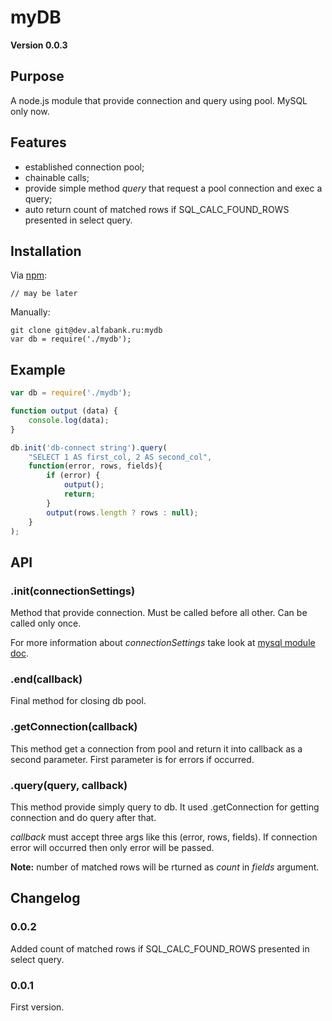 # myDB

**Version 0.0.3**

## Purpose
A node.js module that provide connection and query using pool. MySQL only now.

## Features
- established connection pool;
- chainable calls;
- provide simple method *query* that request a pool connection and exec a query;
- auto return count of matched rows if SQL_CALC_FOUND_ROWS presented in select query.

## Installation
Via [npm](http://github.com/isaacs/npm):
```
// may be later
```
Manually:
```
git clone git@dev.alfabank.ru:mydb
var db = require('./mydb');
```

## Example

```js
var db = require('./mydb');

function output (data) {
	console.log(data);
}

db.init('db-connect string').query(
	"SELECT 1 AS first_col, 2 AS second_col",
	function(error, rows, fields){
		if (error) {
			output();
			return;
		}
		output(rows.length ? rows : null);
	}
);
```

## API

### .init(connectionSettings)
Method that provide connection. Must be called before all other. Can be called only once.

For more information about *connectionSettings* take look at [mysql module doc](https://github.com/felixge/node-mysql#connection-options).

### .end(callback)
Final method for closing db pool.

### .getConnection(callback)
This method get a connection from pool and return it into callback as a second parameter.
First parameter is for errors if occurred.

### .query(query, callback)
This method provide simply query to db. It used .getConnection for getting connection and do query after that.

*callback* must accept three args like this (error, rows, fields).
If connection error will occurred then only error will be passed.

__Note:__ number of matched rows will be rturned as _count_ in _fields_ argument.

## Changelog

### 0.0.2
Added count of matched rows if SQL_CALC_FOUND_ROWS presented in select query.

### 0.0.1
First version.